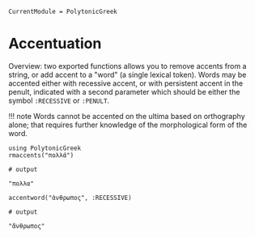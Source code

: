 ```@meta
CurrentModule = PolytonicGreek
```

# Accentuation



Overview:  two exported functions allows you to remove accents from a string, or add accent to a "word" (a single lexical token).  Words may be accented either with recessive accent, or with persistent accent in the penult, indicated with a second parameter which should be either the symbol `:RECESSIVE` or `:PENULT`.  

!!! note
    Words cannot be accented on the ultima based on orthography alone; that requires further knowledge of the morphological form of the word.


```jldoctest accented
using PolytonicGreek 
rmaccents("πολλά")

# output

"πολλα"
```

```jldoctest accented
accentword("ἀνθρωπος", :RECESSIVE)

# output

"ἄνθρωπος"
```


